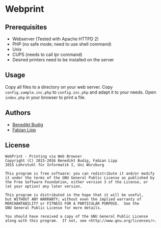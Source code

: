 # Webprint

## Prerequisites
* Webserver (Tested with Apache HTTPD 2)
* PHP (no safe mode; need to use shell command)
* Unix
* CUPS (needs to call lpr command)
* Desired printers need to be installed on the server

## Usage
Copy all files to a directory on your web server.
Copy `config.sample.inc.php` to `config.inc.php` and adapt it to your needs.
Open `index.php` in your browser to print a file.

## Authors
* [Benedikt Budig](http://www1.informatik.uni-wuerzburg.de/mitarbeiterinnen/budig_benedikt/)
* [Fabian Lipp](http://www1.informatik.uni-wuerzburg.de/mitarbeiterinnen/lipp_fabian/)

## License
    WebPrint - Printing via Web Browser
    Copyright (C) 2015-2016 Benedikt Budig, Fabian Lipp
    2015 Lehrstuhl für Informatik I, Uni Würzburg

    This program is free software: you can redistribute it and/or modify
    it under the terms of the GNU General Public License as published by
    the Free Software Foundation, either version 3 of the License, or
    (at your option) any later version.

    This program is distributed in the hope that it will be useful,
    but WITHOUT ANY WARRANTY; without even the implied warranty of
    MERCHANTABILITY or FITNESS FOR A PARTICULAR PURPOSE.  See the
    GNU General Public License for more details.

    You should have received a copy of the GNU General Public License
    along with this program.  If not, see <http://www.gnu.org/licenses/>.

